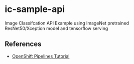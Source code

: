 # ic-sample-api

Image Classifcation API Example using ImageNet pretrained ResNet50/Xception model and tensorflow serving 

## References

* [OpenShift Pipelines Tutorial](https://github.com/openshift/pipelines-tutorial)
